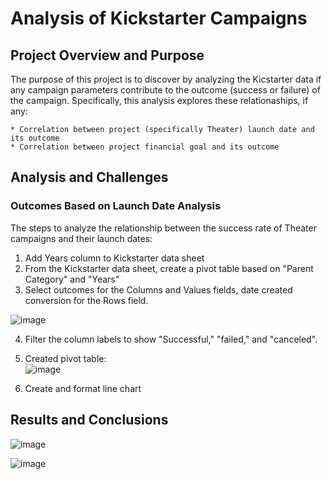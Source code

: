 # Analysis of Kickstarter Campaigns

## Project Overview and Purpose

The purpose of this project is to discover by analyzing the Kicstarter data if any campaign parameters contribute to the outcome (success or failure) of the campaign.  Specifically, this analysis explores these relationaships, if any:

    * Correlation between project (specifically Theater) launch date and its outcome
    * Correlation between project financial goal and its outcome
    
## Analysis and Challenges

### Outcomes Based on Launch Date Analysis

The steps to analyze the relationship between the success rate of Theater campaigns and their launch dates:
   1.  Add Years column to Kickstarter data sheet
   2.  From the Kickstarter data sheet, create a pivot table based on "Parent Category" and "Years"
   3.  Select outcomes for the Columns and Values fields, date created conversion for the Rows field.

![image](https://user-images.githubusercontent.com/84471904/123309279-9358e380-d4d9-11eb-981e-e16d49dd5fbc.png)

   4. Filter the column labels to show "Successful," "failed," and "canceled".  
   5. Created pivot table:  
![image](https://user-images.githubusercontent.com/84471904/123311009-85a45d80-d4db-11eb-9c6a-a93d86b21dbd.png)

   6.  Create and format line chart  

## Results and Conclusions
    
![image](https://user-images.githubusercontent.com/84471904/123290734-5cc59d80-d4c6-11eb-8aff-69eb23ad4944.png)


![image](https://user-images.githubusercontent.com/84471904/123289803-9e097d80-d4c5-11eb-96ce-534a19a0e6a1.png)
